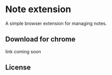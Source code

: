 # Note extension
A simple browser extension for managing notes.

## Download for chrome
link coming soon

## License
